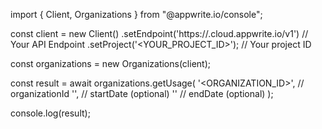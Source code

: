 import { Client, Organizations } from "@appwrite.io/console";

const client = new Client()
    .setEndpoint('https://<REGION>.cloud.appwrite.io/v1') // Your API Endpoint
    .setProject('<YOUR_PROJECT_ID>'); // Your project ID

const organizations = new Organizations(client);

const result = await organizations.getUsage(
    '<ORGANIZATION_ID>', // organizationId
    '', // startDate (optional)
    '' // endDate (optional)
);

console.log(result);
